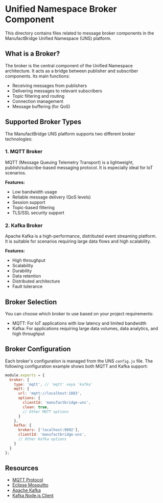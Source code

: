 # Unified Namespace Broker Component

This directory contains files related to message broker components in the ManufactBridge Unified Namespace (UNS) platform.

## What is a Broker?

The broker is the central component of the Unified Namespace architecture. It acts as a bridge between publisher and subscriber components. Its main functions:

- Receiving messages from publishers
- Delivering messages to relevant subscribers
- Topic filtering and routing
- Connection management
- Message buffering (for QoS)

## Supported Broker Types

The ManufactBridge UNS platform supports two different broker technologies:

### 1. MQTT Broker

MQTT (Message Queuing Telemetry Transport) is a lightweight, publish/subscribe-based messaging protocol. It is especially ideal for IoT scenarios.

**Features:**
- Low bandwidth usage
- Reliable message delivery (QoS levels)
- Session support
- Topic-based filtering
- TLS/SSL security support

### 2. Kafka Broker

Apache Kafka is a high-performance, distributed event streaming platform. It is suitable for scenarios requiring large data flows and high scalability.

**Features:**
- High throughput
- Scalability
- Durability
- Data retention
- Distributed architecture
- Fault tolerance

## Broker Selection

You can choose which broker to use based on your project requirements:

- MQTT: For IoT applications with low latency and limited bandwidth
- Kafka: For applications requiring large data volumes, data analytics, and high throughput

## Broker Configuration

Each broker's configuration is managed from the UNS `config.js` file. The following configuration example shows both MQTT and Kafka support:

```javascript
module.exports = {
  broker: {
    type: 'mqtt', // 'mqtt' veya 'kafka'
    mqtt: {
      url: 'mqtt://localhost:1883',
      options: {
        clientId: 'manufactbridge-uns',
        clean: true,
        // Other MQTT options
      }
    },
    kafka: {
      brokers: ['localhost:9092'],
      clientId: 'manufactbridge-uns',
      // Other Kafka options
    }
  }
};
```

## Resources

- [MQTT Protocol](https://mqtt.org/)
- [Eclipse Mosquitto](https://mosquitto.org/)
- [Apache Kafka](https://kafka.apache.org/)
- [Kafka Node.js Client](https://kafka.js.org/) 